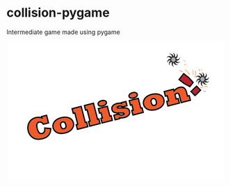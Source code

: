 # collision-pygame
Intermediate game made using pygame

<p align="center">
  <img src="Collision!%20Game/Images/collision_logo.png" alt="Logo">
</p>
